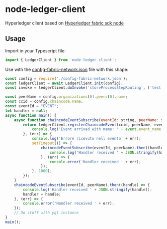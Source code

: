 # node-ledger-client

Hyperledger client based on [Hyperledger fabric sdk node](https://fabric-sdk-node.github.io/)

## Usage
Import in your Typescript file:<br/>
```javascript
import { LedgerClient } from 'node-ledger-client';
```

Use with the [config-fabric-network.json](https://github.com/ascatox/node-ledger-client/blob/master/resources/config-fabric-network.json) file with this shape: <br/>
```javascript
const config = require('./config-fabric-network.json');
const ledgerClient = await LedgerClient.init(config); 
const invoke = ledgerClient.doInvoke('storeProcessStepRouting', ['test']);

const peerName = config.organizations[0].peers[0].name;
const ccid = config.chaincode.name;
const eventId = "EVENT";
let handler = null;
async function main() {
    async function chaincodeEventSubscribe(eventId: string, peerName: string) {
        return ledgerClient.registerChaincodeEvent(ccid, peerName, eventId, (event) => {
            console.log('Event arrived with name: ' + event.event_name + ' and with payload ' + Buffer.from(event.payload));
        }, (err) => {
            console.log('Errore ricevuto nell evento' + err);
            setTimeout(() => {
                chaincodeEventSubscribe(eventId, peerName).then((handler) => {
                    console.log('Handler received ' + JSON.stringify(handler));
                }, (err) => {
                    console.error('Handler received ' + err);
                });
            }, 1000);
        });
    }
    chaincodeEventSubscribe(eventId, peerName).then((handle) => {
        console.log('Handler received ' + JSON.stringify(handle));
        handler = handle;
    }, (err) => {
        console.error('Handler received ' + err);
    });
    // Do stuff with yql instance
}
main();
```
